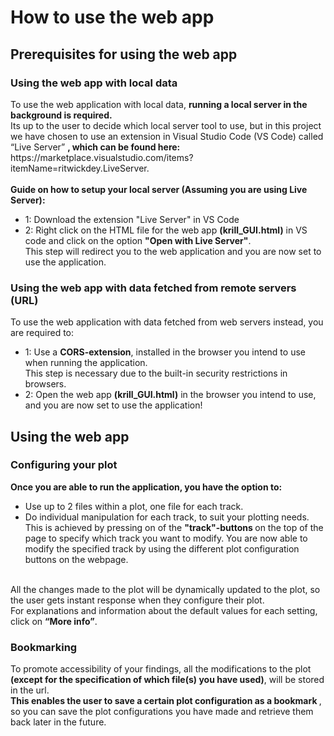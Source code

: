 <h1> How to use the web app </h1>
<h2> Prerequisites for using the web app </h2>
<h3> Using the web app with local data</h3>
To use the web application with local data, <b>running a local server in the background is required.</b> <br>
Its up to the user to decide which local server tool to use, but in this project we have chosen to use an extension in Visual Studio Code (VS Code) called “Live Server” <b>, which can be found here: </b>https://marketplace.visualstudio.com/items?itemName=ritwickdey.LiveServer. <br>
<b><br> Guide on how to setup your local server (Assuming you are using Live Server):</b>
<p>
  <ul>
  <li> 1: Download the extension "Live Server" in VS Code  </li>
  <li> 2: Right click on the HTML file for the web app <b> (krill_GUI.html)</b> in VS code and click on the option <b>"Open with Live Server"</b>.  <br> 
    This step will redirect you to the web application and you are now set to use the application. </li> 
  </ul>
</p>

<h3> Using the web app with data fetched from remote servers (URL) </h3>
To use the web application with data fetched from web servers instead, you are required to:
<p>
  <ul>
  <li> 1: Use a <b>CORS-extension</b>, installed in the browser you intend to use when running the application. <br>
This step is necessary due to the built-in security restrictions in browsers.  </li>
  <li> 2: Open the web app <b> (krill_GUI.html)</b> in the browser you intend to use,  <br> 
  and you are now set to use the application!
  </ul>
</p>



<h2> Using the web app</h2>

<h3> Configuring your plot </h3>
<b> Once you are able to run the application, you have the option to: </b>
<p>
  <ul>
  <li> Use up to 2 files within a plot, one file for each track.  
  </li>
  <li> Do individual manipulation for each track, to suit your plotting needs. <br>
  This is achieved by pressing on of the <b> "track"-buttons </b> on the top of the page to specify which track you want to modify. You are now able to modify the specified track by using the different plot configuration buttons on the webpage. <br>
  </ul>
</p>
<br>
All the changes made to the plot will be dynamically updated to the plot, so the user gets instant response when they configure their plot. 

<br>
For explanations and information about the default values for each setting, click on <b>“More info”</b>.

<h3> Bookmarking </h3>
To promote accessibility of your findings, all the modifications to the plot <b>(except for the specification of which file(s) you have used)</b>, will be stored in the url.  <br>
<b>This enables the user to save a certain plot configuration as a bookmark </b>, so you can save the plot configurations you have made and retrieve them back later in the future.
